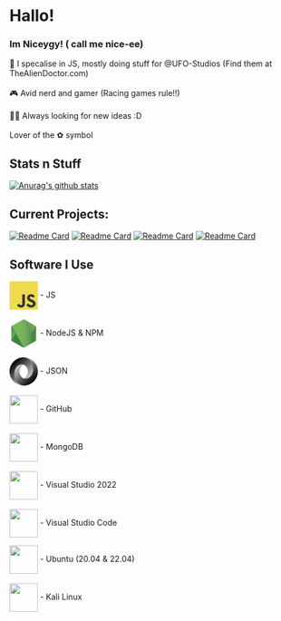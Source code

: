 # Hallo!
### Im Niceygy! ( call me nice-ee)

🪷 I specalise in JS, mostly doing stuff for @UFO-Studios (Find them at TheAlienDoctor.com)<br> </br>
🎮 Avid nerd and gamer (Racing games rule!!)<br> </br>
🏳️‍🌈 Always looking for new ideas :D<br> </br>
Lover of the ✿ symbol

## Stats n Stuff

[![Anurag's github stats](https://github-readme-stats.vercel.app/api?username=NiceygyLive&theme=blue-green)](https://github.com/anuraghazra/github-readme-stats)


## Current Projects:
  [![Readme Card](https://github-readme-stats.vercel.app/api/pin/?username=ufo-studios&repo=thealiendoctor.com)](https://github.com/ufo-studios/thealiendoctor.com)
  [![Readme Card](https://github-readme-stats.vercel.app/api/pin/?username=ufo-studios&repo=AlienBot-Discord)](https://github.com/UFO-Studios/AlienBot-Discord)
  [![Readme Card](https://github-readme-stats.vercel.app/api/pin/?username=ufo-studios&repo=AlienBot-Dashboard)](https://github.com/UFO-Studios/Alienbot-Dashboard)
  [![Readme Card](https://github-readme-stats.vercel.app/api/pin/?username=ufo-studios&repo=AlienBot-YouTube)](https://github.com/UFO-Studios/Alienbot-YouTube)

## Software I Use

 <img align="center" height="50px" width="50px" src="https://raw.githubusercontent.com/github/explore/80688e429a7d4ef2fca1e82350fe8e3517d3494d/topics/javascript/javascript.png" /> - JS
<br> </br>
 <img align="center" height="50px" width="50px" src="https://raw.githubusercontent.com/github/explore/80688e429a7d4ef2fca1e82350fe8e3517d3494d/topics/nodejs/nodejs.png" /> - NodeJS & NPM
<br> </br>
 <img align="center" height="50px" width="50px" src="https://raw.githubusercontent.com/github/explore/80688e429a7d4ef2fca1e82350fe8e3517d3494d/topics/json/json.png" /> - JSON
 <br> </br>
 <img align="center" height="50px" width="50px" src="https://github.githubassets.com/images/modules/logos_page/GitHub-Mark.png" /> - GitHub
 <br> </br>
<img align="center" height="50px" width="50px" src="https://cdn.icon-icons.com/icons2/2415/PNG/512/mongodb_original_logo_icon_146424.png" /> - MongoDB
 <br> </br>
 <img align="center" height="50px" width="50px" src="https://cdn.icon-icons.com/icons2/615/PNG/256/Visual_Studio_icon-icons.com_56597.png" /> - Visual Studio 2022
 <br> </br>
 <img align="center" height="50px" width="50px" src="https://cdn.icon-icons.com/icons2/3053/PNG/512/microsoft_visual_studio_code_alt_macos_bigsur_icon_189955.png" /> - Visual Studio Code
 
 <img align="center" height="50px" width="50px" src="https://cdn.icon-icons.com/icons2/70/PNG/512/ubuntu_14143.png" /> - Ubuntu (20.04 & 22.04)
 <br> </br>
 <img align="center" height="50px" width="50px" src="https://seeklogo.com/images/K/kali-linux-logo-5A3B1D1555-seeklogo.com.png" /> - Kali Linux
 <br> </br>
 
